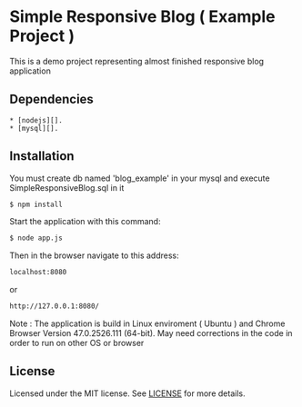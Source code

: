 Simple Responsive Blog ( Example Project )
==========================================

This is a demo project representing almost finished responsive blog application

Dependencies
------------

	* [nodejs][].
	* [mysql][].

Installation
------------

You must create db named 'blog_example' in your mysql and execute SimpleResponsiveBlog.sql in it

```sh
$ npm install
```
Start the application with this command:

```sh
$ node app.js
```

Then in the browser navigate to this address:

```html
localhost:8080
```

or

```html
http://127.0.0.1:8080/
```

Note : The application is build in Linux enviroment ( Ubuntu ) and Chrome Browser Version 47.0.2526.111 (64-bit). May need corrections in the code in order to run on other OS or browser

License
-------

Licensed under the MIT license. See [LICENSE][] for more details.

[nodejs]: https://nodejs.org/en/
[mysql]: https://www.mysql.com/
[LICENSE]: https://github.com/dAcnapyx/BSCNWAD/blob/master/projects/SimpleResponsiveBlog/LICENSE "LICENSE"